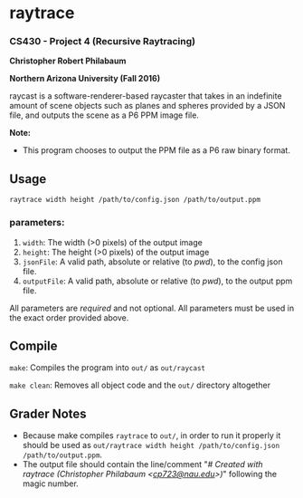 # raytrace
### CS430 - Project 4 (Recursive Raytracing)
**Christopher Robert Philabaum**

**Northern Arizona University (Fall 2016)**

raycast is a software-renderer-based raycaster that takes in an indefinite amount
of scene objects such as planes and spheres provided by a JSON file, and outputs
the scene as a P6 PPM image file.

**Note:**
* This program chooses to output the PPM file as a P6 raw binary format.

## Usage
`raytrace width height /path/to/config.json /path/to/output.ppm`

### parameters:
1. `width`: The width (>0 pixels) of the output image
2. `height`: The height (>0 pixels) of the output image
2. `jsonFile`: A valid path, absolute or relative (to *pwd*), to the config json file.
3. `outputFile`: A valid path, absolute or relative (to *pwd*), to the output ppm file.

All parameters are *required* and not optional. All parameters must be used in the exact order provided above.

## Compile
`make`: Compiles the program into `out/` as `out/raycast`

`make clean`: Removes all object code and the `out/` directory altogether

## Grader Notes
* Because make compiles `raytrace` to `out/`, in order to run it properly it should be used as `out/raytrace width height /path/to/config.json /path/to/output.ppm`.
* The output file should contain the line/comment "*# Created with raytrace (Christopher Philabaum &lt;cp723@nau.edu&gt;)*" following the magic number.
